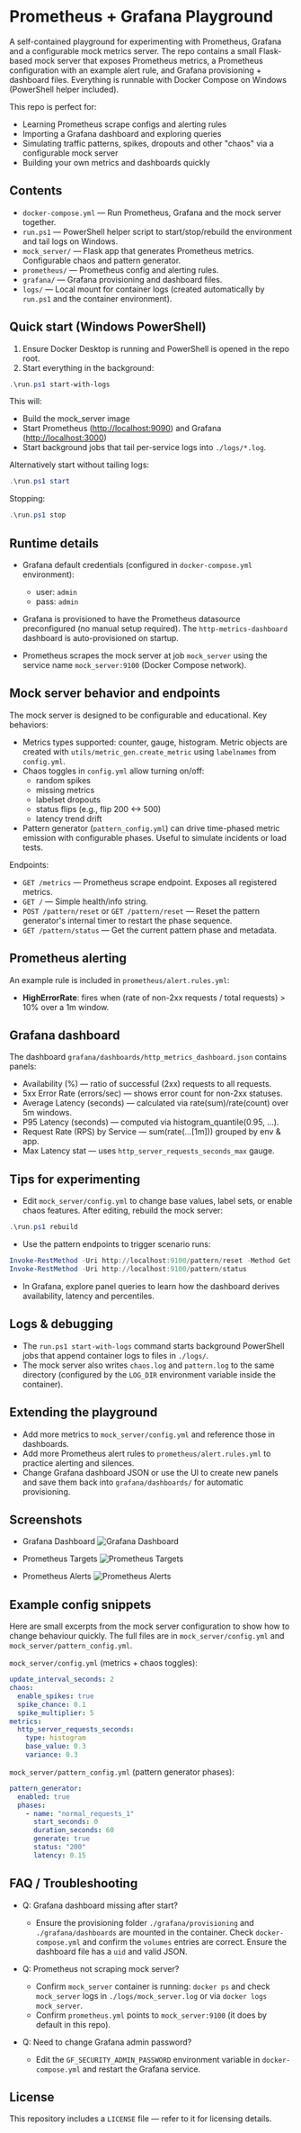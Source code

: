 # Prometheus + Grafana Playground

A self-contained playground for experimenting with Prometheus, Grafana and a configurable mock metrics server. The repo contains a small Flask-based mock server that exposes Prometheus metrics, a Prometheus configuration with an example alert rule, and Grafana provisioning + dashboard files. Everything is runnable with Docker Compose on Windows (PowerShell helper included).

This repo is perfect for:

- Learning Prometheus scrape configs and alerting rules
- Importing a Grafana dashboard and exploring queries
- Simulating traffic patterns, spikes, dropouts and other "chaos" via a configurable mock server
- Building your own metrics and dashboards quickly

## Contents

- `docker-compose.yml` — Run Prometheus, Grafana and the mock server together.
- `run.ps1` — PowerShell helper script to start/stop/rebuild the environment and tail logs on Windows.
- `mock_server/` — Flask app that generates Prometheus metrics. Configurable chaos and pattern generator.
- `prometheus/` — Prometheus config and alerting rules.
- `grafana/` — Grafana provisioning and dashboard files.
- `logs/` — Local mount for container logs (created automatically by `run.ps1` and the container environment).

## Quick start (Windows PowerShell)

1. Ensure Docker Desktop is running and PowerShell is opened in the repo root.
2. Start everything in the background:

```powershell
.\run.ps1 start-with-logs
```

This will:

- Build the mock_server image
- Start Prometheus ([http://localhost:9090](http://localhost:9090)) and Grafana ([http://localhost:3000](http://localhost:3000))
- Start background jobs that tail per-service logs into `./logs/*.log`.

Alternatively start without tailing logs:

```powershell
.\run.ps1 start
```

Stopping:

```powershell
.\run.ps1 stop
```

## Runtime details

- Grafana default credentials (configured in `docker-compose.yml` environment):
  - user: `admin`
  - pass: `admin`

- Grafana is provisioned to have the Prometheus datasource preconfigured (no manual setup required). The `http-metrics-dashboard` dashboard is auto-provisioned on startup.

- Prometheus scrapes the mock server at job `mock_server` using the service name `mock_server:9100` (Docker Compose network).

## Mock server behavior and endpoints

The mock server is designed to be configurable and educational. Key behaviors:

- Metrics types supported: counter, gauge, histogram. Metric objects are created with `utils/metric_gen.create_metric` using `labelnames` from `config.yml`.
- Chaos toggles in `config.yml` allow turning on/off:
  - random spikes
  - missing metrics
  - labelset dropouts
  - status flips (e.g., flip 200 <-> 500)
  - latency trend drift
- Pattern generator (`pattern_config.yml`) can drive time-phased metric emission with configurable phases. Useful to simulate incidents or load tests.

Endpoints:

- `GET /metrics` — Prometheus scrape endpoint. Exposes all registered metrics.
- `GET /` — Simple health/info string.
- `POST /pattern/reset` or `GET /pattern/reset` — Reset the pattern generator's internal timer to restart the phase sequence.
- `GET /pattern/status` — Get the current pattern phase and metadata.

## Prometheus alerting

An example rule is included in `prometheus/alert.rules.yml`:

- **HighErrorRate**: fires when (rate of non-2xx requests / total requests) > 10% over a 1m window.

## Grafana dashboard

The dashboard `grafana/dashboards/http_metrics_dashboard.json` contains panels:

- Availability (%) — ratio of successful (2xx) requests to all requests.
- 5xx Error Rate (errors/sec) — shows error count for non-2xx statuses.
- Average Latency (seconds) — calculated via rate(sum)/rate(count) over 5m windows.
- P95 Latency (seconds) — computed via histogram_quantile(0.95, ...).
- Request Rate (RPS) by Service — sum(rate(...[1m])) grouped by env & app.
- Max Latency stat — uses `http_server_requests_seconds_max` gauge.

## Tips for experimenting

- Edit `mock_server/config.yml` to change base values, label sets, or enable chaos features. After editing, rebuild the mock server:

```powershell
.\run.ps1 rebuild
```

- Use the pattern endpoints to trigger scenario runs:

```powershell
Invoke-RestMethod -Uri http://localhost:9100/pattern/reset -Method Get
Invoke-RestMethod -Uri http://localhost:9100/pattern/status
```

- In Grafana, explore panel queries to learn how the dashboard derives availability, latency and percentiles.

## Logs & debugging

- The `run.ps1 start-with-logs` command starts background PowerShell jobs that append container logs to files in `./logs/`.
- The mock server also writes `chaos.log` and `pattern.log` to the same directory (configured by the `LOG_DIR` environment variable inside the container).

## Extending the playground

- Add more metrics to `mock_server/config.yml` and reference those in dashboards.
- Add more Prometheus alert rules to `prometheus/alert.rules.yml` to practice alerting and silences.
- Change Grafana dashboard JSON or use the UI to create new panels and save them back into `grafana/dashboards/` for automatic provisioning.

## Screenshots

- Grafana Dashboard
![Grafana Dashboard](./docs/screenshots/grafana_dashboard.png)

- Prometheus Targets
![Prometheus Targets](./docs/screenshots/prometheus_targets.png)

- Prometheus Alerts
![Prometheus Alerts](./docs/screenshots/prometheus_alert.png)

## Example config snippets

Here are small excerpts from the mock server configuration to show how to change behaviour quickly. The full files are in `mock_server/config.yml` and `mock_server/pattern_config.yml`.

`mock_server/config.yml` (metrics + chaos toggles):

```yaml
update_interval_seconds: 2
chaos:
  enable_spikes: true
  spike_chance: 0.1
  spike_multiplier: 5
metrics:
  http_server_requests_seconds:
    type: histogram
    base_value: 0.3
    variance: 0.3
```

`mock_server/pattern_config.yml` (pattern generator phases):

```yaml
pattern_generator:
  enabled: true
  phases:
    - name: "normal_requests_1"
      start_seconds: 0
      duration_seconds: 60
      generate: true
      status: "200"
      latency: 0.15
```

## FAQ / Troubleshooting

- Q: Grafana dashboard missing after start?

  - Ensure the provisioning folder `./grafana/provisioning` and `./grafana/dashboards` are mounted in the container. Check `docker-compose.yml` and confirm the `volumes` entries are correct. Ensure the dashboard file has a `uid` and valid JSON.

- Q: Prometheus not scraping mock server?

  - Confirm `mock_server` container is running: `docker ps` and check `mock_server` logs in `./logs/mock_server.log` or via `docker logs mock_server`.
  - Confirm `prometheus.yml` points to `mock_server:9100` (it does by default in this repo).

- Q: Need to change Grafana admin password?

  - Edit the `GF_SECURITY_ADMIN_PASSWORD` environment variable in `docker-compose.yml` and restart the Grafana service.

## License

This repository includes a `LICENSE` file — refer to it for licensing details.
